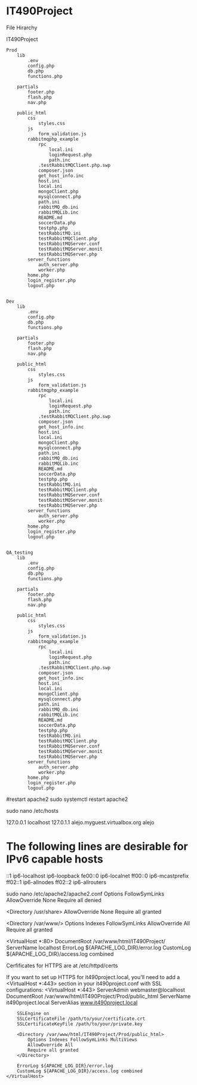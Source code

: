 # IT490Project

File Hirarchy 


IT490Project

    Prod
        lib
            .env
            config.php
            db.php
            functions.php

        partials 
            footer.php
            flash.php
            nav.php

        public_html
            css
                styles.css
            js
                form_validation.js
            rabbitmqphp_example
                rpc
                    local.ini
                    loginRequest.php
                    path.inc
                .testRabbitMQClient.php.swp
                composer.json
                get_host_info.inc
                host.ini
                local.ini
                mongoClient.php
                mysqlconnect.php
                path.ini
                rabbitMQ_db.ini
                rabbitMQLib.inc
                README.md
                soccerData.php
                testphp.php
                testRabbitMQ.ini
                testRabbitMQClient.php
                testRabbitMQServer.conf
                testRabbitMQServer.monit
                testRabbitMQServer.php
            server_functions
                auth_server.php
                worker.php
            home.php
            login_register.php
            logout.php


    Dev
        lib
            .env
            config.php
            db.php
            functions.php

        partials 
            footer.php
            flash.php
            nav.php

        public_html
            css
                styles.css
            js
                form_validation.js
            rabbitmqphp_example
                rpc
                    local.ini
                    loginRequest.php
                    path.inc
                .testRabbitMQClient.php.swp
                composer.json
                get_host_info.inc
                host.ini
                local.ini
                mongoClient.php
                mysqlconnect.php
                path.ini
                rabbitMQ_db.ini
                rabbitMQLib.inc
                README.md
                soccerData.php
                testphp.php
                testRabbitMQ.ini
                testRabbitMQClient.php
                testRabbitMQServer.conf
                testRabbitMQServer.monit
                testRabbitMQServer.php
            server_functions
                auth_server.php
                worker.php
            home.php
            login_register.php
            logout.php


    QA_testing
        lib
            .env
            config.php
            db.php
            functions.php

        partials 
            footer.php
            flash.php
            nav.php

        public_html
            css
                styles.css
            js
                form_validation.js
            rabbitmqphp_example
                rpc
                    local.ini
                    loginRequest.php
                    path.inc
                .testRabbitMQClient.php.swp
                composer.json
                get_host_info.inc
                host.ini
                local.ini
                mongoClient.php
                mysqlconnect.php
                path.ini
                rabbitMQ_db.ini
                rabbitMQLib.inc
                README.md
                soccerData.php
                testphp.php
                testRabbitMQ.ini
                testRabbitMQClient.php
                testRabbitMQServer.conf
                testRabbitMQServer.monit
                testRabbitMQServer.php
            server_functions
                auth_server.php
                worker.php
            home.php
            login_register.php
            logout.php



#restart apache2
sudo systemctl restart apache2






sudo nano /etc/hosts

127.0.0.1       localhost
127.0.1.1       alejo.myguest.virtualbox.org    alejo

# The following lines are desirable for IPv6 capable hosts
::1     ip6-localhost ip6-loopback
fe00::0 ip6-localnet
ff00::0 ip6-mcastprefix
ff02::1 ip6-allnodes
ff02::2 ip6-allrouters


sudo nano /etc/apache2/apache2.conf
<Directory />
        Options FollowSymLinks
        AllowOverride None
        Require all denied
</Directory>

<Directory /usr/share>
        AllowOverride None
        Require all granted
</Directory>

<Directory /var/www/>
        Options Indexes FollowSymLinks
        AllowOverride All
        Require all granted
</Directory>

<VirtualHost *:80>
    DocumentRoot /var/www/html/IT490Project/
    ServerName localhost
    ErrorLog ${APACHE_LOG_DIR}/error.log
    CustomLog ${APACHE_LOG_DIR}/access.log combined
</VirtualHost>


Cerfificates for HTTPS are at 
/etc/httpd/certs

If you want to set up HTTPS for it490project.local, you'll need to add a <VirtualHost *:443> section in your it490project.conf with SSL configurations:
<IfModule mod_ssl.c>
    <VirtualHost *:443>
        ServerAdmin webmaster@localhost
        DocumentRoot /var/www/html/IT490Project/Prod/public_html
        ServerName it490project.local
        ServerAlias www.it490project.local

        SSLEngine on
        SSLCertificateFile /path/to/your/certificate.crt
        SSLCertificateKeyFile /path/to/your/private.key

        <Directory /var/www/html/IT490Project/Prod/public_html>
            Options Indexes FollowSymLinks MultiViews
            AllowOverride All
            Require all granted
        </Directory>

        ErrorLog ${APACHE_LOG_DIR}/error.log
        CustomLog ${APACHE_LOG_DIR}/access.log combined
    </VirtualHost>
</IfModule>

